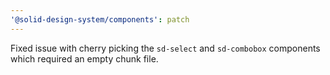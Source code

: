 ```yaml
---
'@solid-design-system/components': patch
---
```


Fixed issue with cherry picking the `sd-select` and `sd-combobox` components which required an empty chunk file.

